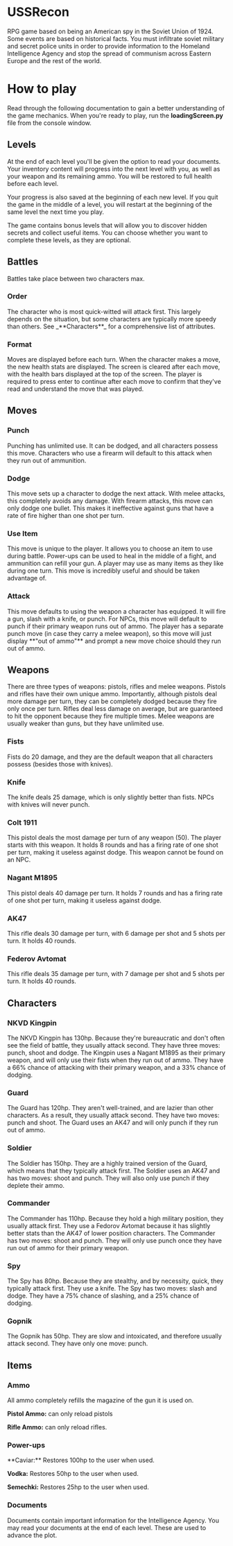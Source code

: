 # USSRecon
RPG game based on being an American spy in the Soviet Union of 1924. Some events are based on historical facts. You must
infiltrate soviet military and secret police units in order to provide information to the Homeland Intelligence Agency
and stop the spread of communism across Eastern Europe and the rest of the world.

# How to play
Read through the following documentation to gain a better understanding of the game mechanics. When you're ready to
play, run the **loadingScreen.py** file from the console window.


<h2>Levels</h2>
At the end of each level you'll be given the option to read your documents. Your inventory content will progress into 
the next level with you, as well as your weapon and its remaining ammo. You will be restored to full health before each 
level.

Your progress is also saved at the beginning of each new level. If you quit the game in the middle of a level, you will
restart at the beginning of the same level the next time you play.

The game contains bonus levels that will allow you to discover hidden secrets and collect useful items. You can choose
whether you want to complete these levels, as they are optional.


<h2>Battles</h2>
Battles take place between two characters max.

<h3>Order</h3>
The character who is most quick-witted will attack first. This largely depends on the situation, but some characters
are typically more speedy than others. See _**Characters**_ for a comprehensive list of attributes.

<h3>Format</h3>
Moves are displayed before each turn. When the character makes a move, the new health stats are displayed. The screen is
cleared after each move, with the health bars displayed at the top of the screen. The player is required to press enter
to continue after each move to confirm that they've read and understand the move that was played.

<h2>Moves</h2>

<h3>Punch</h3>
Punching has unlimited use. It can be dodged, and all characters possess this move. Characters who use a firearm will
default to this attack when they run out of ammunition.

<h3>Dodge</h3>
This move sets up a character to dodge the next attack. With melee attacks, this completely avoids any damage. With
firearm attacks, this move can only dodge one bullet. This makes it ineffective against guns that have a rate of fire
higher than one shot per turn.

<h3>Use Item</h3>
This move is unique to the player. It allows you to choose an item to use during battle. Power-ups can be used to heal
in the middle of a fight, and ammunition can refill your gun. A player may use as many items as they like during one
turn. This move is incredibly useful and should be taken advantage of.

<h3>Attack</h3>
This move defaults to using the weapon a character has equipped. It will fire a gun, slash with a knife, or punch. For
NPCs, this move will default to punch if their primary weapon runs out of ammo. The player has a separate punch move
(in case they carry a melee weapon), so this move will just display **"out of ammo"** and prompt a new move choice
should they run out of ammo.

<h2>Weapons</h2>
There are three types of weapons: pistols, rifles and melee weapons. Pistols and rifles have their own unique ammo. 
Importantly, although pistols deal more damage per turn, they can be completely dodged because they fire only once per
turn. Rifles deal less damage on average, but are guaranteed to hit the opponent because they fire multiple times.
Melee weapons are usually weaker than guns, but they have unlimited use.

<h3>Fists</h3>
Fists do 20 damage, and they are the default weapon that all characters possess (besides those with knives).

<h3>Knife</h3>
The knife deals 25 damage, which is only slightly better than fists. NPCs with knives will never punch.

<h3>Colt 1911</h3>
This pistol deals the most damage per turn of any weapon (50). The player starts with this weapon. It holds 8 rounds and
has a firing rate of one shot per turn, making it useless against dodge. This weapon cannot be found on an NPC.

<h3>Nagant M1895</h3>
This pistol deals 40 damage per turn. It holds 7 rounds and has a firing rate of one shot per turn, making it useless
against dodge.

<h3>AK47</h3>
This rifle deals 30 damage per turn, with 6 damage per shot and 5 shots per turn. It holds 40 rounds.

<h3>Federov Avtomat</h3>
This rifle deals 35 damage per turn, with 7 damage per shot and 5 shots per turn. It holds 40 rounds.

<h2>Characters</h2>

<h3>NKVD Kingpin</h3>
The NKVD Kingpin has 130hp. Because they're bureaucratic and don't often see the field of battle, they usually attack
second. They have three moves: punch, shoot and dodge. The Kingpin uses a Nagant M1895 as their primary weapon, and
will only use their fists when they run out of ammo. They have a 66% chance of attacking with their primary weapon, and
a 33% chance of dodging.

<h3>Guard</h3>
The Guard has 120hp. They aren't well-trained, and are lazier than other characters. As a result, they usually attack
second. They have two moves: punch and shoot. The Guard uses an AK47 and will only punch if they run out of ammo.

<h3>Soldier</h3>
The Soldier has 150hp. They are a highly trained version of the Guard, which means that they typically attack first. The
Soldier uses an AK47 and has two moves: shoot and punch. They will also only use punch if they deplete their ammo.

<h3>Commander</h3>
The Commander has 110hp. Because they hold a high military position, they usually attack first. They use a Fedorov
Avtomat because it has slightly better stats than the AK47 of lower position characters. The Commander has two moves:
shoot and punch. They will only use punch once they have run out of ammo for their primary weapon.

<h3>Spy</h3>
The Spy has 80hp. Because they are stealthy, and by necessity, quick, they typically attack first. They use a knife. The
Spy has two moves: slash and dodge. They have a 75% chance of slashing, and a 25% chance of dodging.

<h3>Gopnik</h3>
The Gopnik has 50hp. They are slow and intoxicated, and therefore usually attack second. They have only one move: punch.

<h2>Items</h2>

<h3>Ammo</h3>
All ammo completely refills the magazine of the gun it is used on.

**Pistol Ammo:** can only reload pistols

**Rifle Ammo:** can only reload rifles.

<h3>Power-ups</h3>
**Caviar:** Restores 100hp to the user when used.

**Vodka:** Restores 50hp to the user when used.

**Semechki:** Restores 25hp to the user when used.

<h3>Documents</h3>
Documents contain important information for the Intelligence Agency. You may read your documents at the end of each
level. These are used to advance the plot.